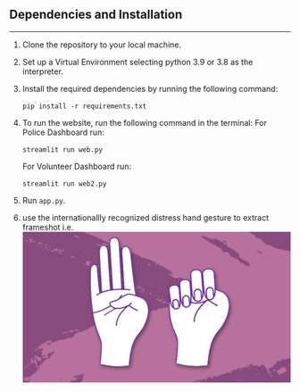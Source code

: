 ## Dependencies and Installation
----------------------------

1. Clone the repository to your local machine.

2. Set up a Virtual Environment selecting python 3.9 or 3.8 as the interpreter. 

3. Install the required dependencies by running the following command:
   ```
   pip install -r requirements.txt
   ```

4. To run the website, run the following command in the terminal:
   For Police Dashboard run:
   ```
   streamlit run web.py
   ```
   For Volunteer Dashboard run:
   ```
   streamlit run web2.py
   ```
5. Run `app.py`.
6. use the internationallly recognized distress hand gesture to extract frameshot i.e.
   ![Example:](https://github.com/Hawks6/distress_signal_using_cv/blob/master/distress_signal_using_cv1-main/example.jpg?raw=true)
